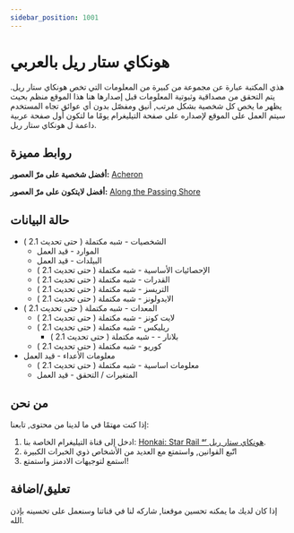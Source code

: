 ```yaml
---
sidebar_position: 1001
---
```


# هونكاي ستار ريل بالعربي

هذي المكتبة عبارة عن مجموعة من كبيرة من المعلومات التي تخص هونكاي ستار ريل. يتم التحقق من مصداقية وثبوتية المعلومات قبل إصدارها هنا
هذا الموقع منظم بحيث يظهر ما يخص كل شخصية بشكل مرتب, أنيق ومفصّل بدون أي عوائق تجاه المستخدم
سيتم العمل على الموقع لإصداره على صفحة التيليغرام يومًا ما لتكون أول صفحة عربية داعمة ل هونكاي ستار ريل.


## روابط مميزة

**أفضل شخصية على مرّ العصور:** [Acheron](/characters/lightning/acheron)

**أفضل لايتكون على مرّ العصور:** [Along the Passing Shore](equipment/lightcones/nihility#along-the-passing-shore)

## حالة البيانات

* الشخصيات - شبه مكتملة ( حتى تحديث 2.1 )
  * الموارد - قيد العمل
  * البيلدات - قيد العمل
  * الإحصائيات الأساسية - شبه مكتملة ( حتى تحديث 2.1 )
  * القدرات - شبه مكتملة ( حتى تحديث 2.1 )
  * التريسز - شبه مكتملة ( حتى تحديث 2.1 )
  * الايدولونز - شبه مكتملة ( حتى تحديث 2.1 )
* المعدات - شبه مكتملة ( حتى تحديث 2.1 )
  * لايت كونز - شبه مكتملة ( حتى تحديث 2.1 )
  * ريليكس  - شبه مكتملة ( حتى تحديث 2.1 )
    * بلانار -  - شبه مكتملة ( حتى تحديث 2.1 )
  * كوريو - شبه مكتملة ( حتى تحديث 2.1 )
* معلومات الأعداء - قيد العمل
  * معلومات اساسية - شبه مكتملة ( حتى تحديث 2.1 )
  * المتغيرات / التحقق - قيد العمل

## من نحن

إذا كنت مهتمًا في ما لدينا من محتوى, تابعنا:
1. ادخل إلى قناة التيليغرام الخاصة بنا: [Honkai: Star Rail ᵃʳ هونكاي ستار ريل](https://t.me/HonkaiStarRailAR).
2. اتّبع القوانين, واستمتع مع العديد من الأشخاص ذوي الخبرات الكبيرة
3. استمع لتوجيهات الادمنز واستمتع!

## تعليق/اضافة

إذا كان لديك ما يمكنه تحسين موقعنا, شاركه لنا في قناتنا وسنعمل على تحسينه بإذن الله.
